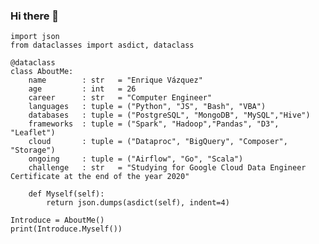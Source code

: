 ### Hi there 👋

<!--
**Enr1que319/Enr1que319** is a ✨ _special_ ✨ repository because its `README.md` (this file) appears on your GitHub profile.

Here are some ideas to get you started:

- 🔭 I’m currently working on ...
- 🌱 I’m currently learning ...
- 👯 I’m looking to collaborate on ...
- 🤔 I’m looking for help with ...
- 💬 Ask me about ...
- 📫 How to reach me: ...
- 😄 Pronouns: ...
- ⚡ Fun fact: ...
-->

```python, term=True
import json
from dataclasses import asdict, dataclass

@dataclass
class AboutMe:
    name        : str   = "Enrique Vázquez"
    age         : int   = 26
    career      : str   = "Computer Engineer"
    languages   : tuple = ("Python", "JS", "Bash", "VBA")
    databases   : tuple = ("PostgreSQL", "MongoDB", "MySQL","Hive")
    frameworks  : tuple = ("Spark", "Hadoop","Pandas", "D3", "Leaflet")
    cloud       : tuple = ("Dataproc", "BigQuery", "Composer", "Storage")
    ongoing     : tuple = ("Airflow", "Go", "Scala")
    challenge   : str   = "Studying for Google Cloud Data Engineer Certificate at the end of the year 2020"

    def Myself(self):
        return json.dumps(asdict(self), indent=4)

Introduce = AboutMe()
print(Introduce.Myself())

```
